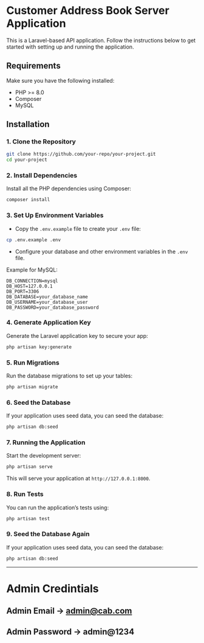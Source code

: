 
# Customer Address Book Server Application

This is a Laravel-based API application. Follow the instructions below to get started with setting up and running the application.

## Requirements

Make sure you have the following installed:

- PHP >= 8.0
- Composer
- MySQL

## Installation

### 1. Clone the Repository

```bash
git clone https://github.com/your-repo/your-project.git
cd your-project
```

### 2. Install Dependencies

Install all the PHP dependencies using Composer:

```bash
composer install
```

### 3. Set Up Environment Variables

- Copy the `.env.example` file to create your `.env` file:

```bash
cp .env.example .env
```

- Configure your database and other environment variables in the `.env` file. 

Example for MySQL:

```
DB_CONNECTION=mysql
DB_HOST=127.0.0.1
DB_PORT=3306
DB_DATABASE=your_database_name
DB_USERNAME=your_database_user
DB_PASSWORD=your_database_password
```

### 4. Generate Application Key

Generate the Laravel application key to secure your app:

```bash
php artisan key:generate
```

### 5. Run Migrations

Run the database migrations to set up your tables:

```bash
php artisan migrate
```

### 6. Seed the Database

If your application uses seed data, you can seed the database:

```bash
php artisan db:seed
```

### 7. Running the Application

Start the development server:

```bash
php artisan serve
```

This will serve your application at `http://127.0.0.1:8000`.

### 8. Run Tests

You can run the application’s tests using:

```bash
php artisan test
```
### 9. Seed the Database Again

If your application uses seed data, you can seed the database:

```bash
php artisan db:seed
```
----------------------------------------------------------------
# Admin Credintials

## Admin Email -> admin@cab.com
## Admin Password -> admin@1234
